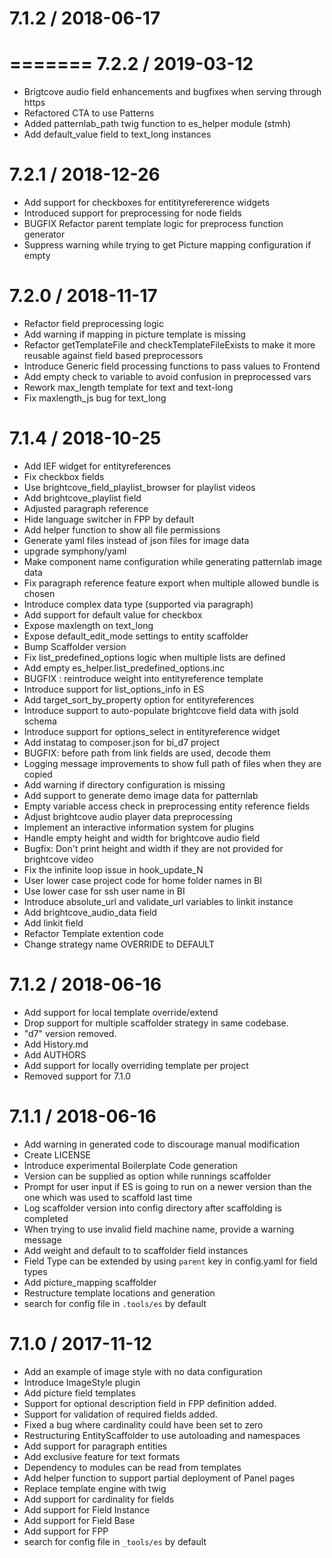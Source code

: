 7.1.2 / 2018-06-17
==================

=======
7.2.2 / 2019-03-12
==================

  * Brigtcove audio field enhancements and bugfixes when serving through https
  * Refactored CTA to use Patterns
  * Added patternlab_path twig function to es_helper module (stmh)
  * Add default_value field to text_long instances


7.2.1 / 2018-12-26
==================
  * Add support for checkboxes for entitityrefererence widgets
  * Introduced support for preprocessing for node fields
  * BUGFIX Refactor parent template logic for preprocess function generator
  * Suppress warning while trying to get Picture mapping configuration if empty

7.2.0 / 2018-11-17
==================
  * Refactor field preprocessing logic
  * Add warning if mapping in picture template is missing
  * Refactor getTemplateFile and checkTemplateFileExists to make it more reusable against field based preprocessors
  * Introduce Generic field processing functions to pass values to Frontend
  * Add empty check to variable to avoid confusion in preprocessed vars
  * Rework max_length template for text and text-long
  * Fix maxlength_js bug for text_long

7.1.4 / 2018-10-25
==================
  * Add IEF widget for entityreferences
  * Fix checkbox fields
  * Use brightcove_field_playlist_browser for playlist videos
  * Add brightcove_playlist field
  * Adjusted paragraph reference
  * Hide language switcher in FPP by default
  * Add helper function to show all file permissions
  * Generate yaml files instead of json files for image data
  * upgrade symphony/yaml
  * Make component name configuration while generating patternlab image data
  * Fix paragraph reference feature export when multiple allowed bundle is chosen
  * Introduce complex data type (supported via paragraph)
  * Add support for default value for checkbox
  * Expose maxlength on text_long
  * Expose default_edit_mode settings to entity scaffolder
  * Bump Scaffolder version
  * Fix list_predefined_options logic when multiple lists are defined
  * Add empty es_helper.list_predefined_options.inc
  * BUGFIX : reintroduce weight into entityreference template
  * Introduce support for list_options_info in ES
  * Add target_sort_by_property option for entityreferences
  * Introduce support to auto-populate brightcove field data with jsold schema
  * Introduce support for options_select in entityreference widget
  * Add instatag to composer.json for bi_d7 project
  * BUGFIX: before path from link fields are used, decode them
  * Logging message improvements to show full path of files when they are copied
  * Add warning if directory configuration is missing
  * Add support to generate demo image data for patternlab
  * Empty variable access check in preprocessing entity reference fields
  * Adjust brightcove audio player data preprocessing
  * Implement an interactive information system for plugins
  * Handle empty height and width for brightcove audio field
  * Bugfix: Don't print height and width if they are not provided for brightcove video
  * Fix the infinite loop issue in hook_update_N
  * User lower case project code for home folder names in BI
  * Use lower case for ssh user name in BI
  * Introduce absolute_url and validate_url variables to linkit instance
  * Add brightcove_audio_data field
  * Add linkit field
  * Refactor Template extention code
  * Change strategy name OVERRIDE to DEFAULT

7.1.2 / 2018-06-16
==================

  * Add support for local template override/extend
  * Drop support for multiple scaffolder strategy in same codebase.
  * "d7" version removed.
  * Add History.md
  * Add AUTHORS
  * Add support for locally overriding template per project
  * Removed support for 7.1.0

7.1.1 / 2018-06-16
==================

  * Add warning in generated code to discourage manual modification
  * Create LICENSE
  * Introduce experimental Boilerplate Code generation
  * Version can be supplied as option while runnings scaffolder
  * Prompt for user input if ES is going to run on a newer version than the one which was used to scaffold last time
  * Log scaffolder version into config directory after scaffolding is completed
  * When trying to use invalid field machine name, provide a warning message
  * Add weight and default to to scaffolder field instances
  * Field Type can be extended by using `parent` key in config.yaml for field types
  * Add picture_mapping scaffolder
  * Restructure template locations and generation
  * search for config file in `.tools/es` by default

7.1.0 / 2017-11-12
==================

  * Add an example of image style with no data configuration
  * Introduce ImageStyle plugin
  * Add picture field templates
  * Support for optional description field in FPP definition added.
  * Support for validation of required fields added.
  * Fixed a bug where cardinality could have been set to zero
  * Restructuring EntityScaffolder to use autoloading and namespaces
  * Add support for paragraph entities
  * Add exclusive feature for text formats
  * Dependency to modules can be read from templates
  * Add helper function to support partial deployment of Panel pages
  * Replace template engine with twig
  * Add support for cardinality for fields
  * Add support for Field Instance
  * Add support for Field Base
  * Add support for FPP
  * search for config file in `_tools/es` by default

